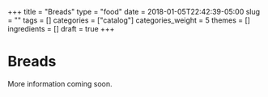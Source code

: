 +++
title = "Breads"
type = "food"
date = 2018-01-05T22:42:39-05:00
slug = ""
tags = []
categories = ["catalog"]
categories_weight = 5
themes = []
ingredients = []
draft = true
+++

Breads
==========

More information coming soon.